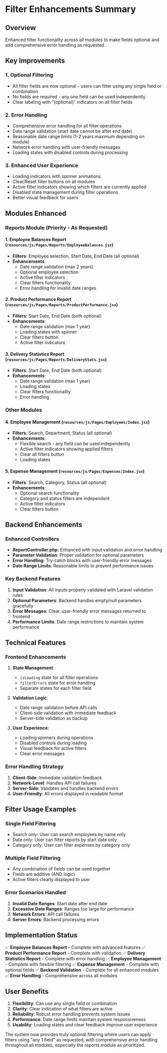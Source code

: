 # Filter Enhancements Summary

## Overview
Enhanced filter functionality across all modules to make fields optional and add comprehensive error handling as requested.

## Key Improvements

### 1. **Optional Filtering**
- All filter fields are now optional - users can filter using any single field or combination
- No fields are required - any one field can be used independently
- Clear labeling with "(optional)" indicators on all filter fields

### 2. **Error Handling**
- Comprehensive error handling for all filter operations
- Date range validation (start date cannot be after end date)
- Reasonable date range limits (1-2 years maximum depending on module)
- Network error handling with user-friendly messages
- Loading states with disabled controls during processing

### 3. **Enhanced User Experience**
- Loading indicators with spinner animations
- Clear/Reset filter buttons on all modules
- Active filter indicators showing which filters are currently applied
- Disabled state management during filter operations
- Better visual feedback for users

## Modules Enhanced

### Reports Module (Priority - As Requested)

#### 1. **Employee Balances Report** (`resources/js/Pages/Reports/EmployeeBalances.jsx`)
- **Filters**: Employee selection, Start Date, End Date (all optional)
- **Enhancements**: 
  - Date range validation (max 2 years)
  - Optional employee selection
  - Active filter indicators
  - Clear filters functionality
  - Error handling for invalid date ranges

#### 2. **Product Performance Report** (`resources/js/Pages/Reports/ProductPerformance.jsx`)
- **Filters**: Start Date, End Date (both optional)
- **Enhancements**:
  - Date range validation (max 1 year)
  - Loading states with spinner
  - Clear filters button
  - Active filter indicators

#### 3. **Delivery Statistics Report** (`resources/js/Pages/Reports/DeliveryStats.jsx`)
- **Filters**: Start Date, End Date (both optional)
- **Enhancements**:
  - Date range validation (max 1 year)
  - Loading states
  - Clear filters functionality
  - Error handling

### Other Modules

#### 4. **Employee Management** (`resources/js/Pages/Employees/Index.jsx`)
- **Filters**: Search, Department, Status (all optional)
- **Enhancements**:
  - Flexible search - any field can be used independently
  - Active filter indicators showing applied filters
  - Clear all filters button
  - Loading states

#### 5. **Expense Management** (`resources/js/Pages/Expenses/Index.jsx`)
- **Filters**: Search, Category, Status (all optional)
- **Enhancements**:
  - Optional search functionality
  - Category and status filters are independent
  - Active filter indicators
  - Clear filters button

## Backend Enhancements

### Enhanced Controllers
- **ReportController.php**: Enhanced with input validation and error handling
- **Parameter Validation**: Proper validation for optional parameters
- **Error Handling**: Try-catch blocks with user-friendly error messages
- **Date Range Limits**: Reasonable limits to prevent performance issues

### Key Backend Features
1. **Input Validation**: All inputs properly validated with Laravel validation rules
2. **Optional Parameters**: Backend handles empty/null parameters gracefully
3. **Error Messages**: Clear, user-friendly error messages returned to frontend
4. **Performance Limits**: Date range restrictions to maintain system performance

## Technical Features

### Frontend Enhancements
1. **State Management**: 
   - `isLoading` state for all filter operations
   - `filterErrors` state for error handling
   - Separate states for each filter field

2. **Validation Logic**:
   - Date range validation before API calls
   - Client-side validation with immediate feedback
   - Server-side validation as backup

3. **User Experience**:
   - Loading spinners during operations
   - Disabled controls during loading
   - Visual feedback for active filters
   - Clear error messages

### Error Handling Strategy
1. **Client-Side**: Immediate validation feedback
2. **Network-Level**: Handles API call failures
3. **Server-Side**: Validates and handles backend errors
4. **User-Friendly**: All errors displayed in readable format

## Filter Usage Examples

### Single Field Filtering
- Search only: User can search employees by name only
- Date only: User can filter reports by start date only
- Category only: User can filter expenses by category only

### Multiple Field Filtering
- Any combination of fields can be used together
- Fields are additive (AND logic)
- Active filters clearly displayed to user

### Error Scenarios Handled
1. **Invalid Date Ranges**: Start date after end date
2. **Excessive Date Ranges**: Ranges too large for performance
3. **Network Errors**: API call failures
4. **Server Errors**: Backend processing errors

## Implementation Status
✅ **Employee Balances Report** - Complete with advanced features
✅ **Product Performance Report** - Complete with validation
✅ **Delivery Statistics Report** - Complete with error handling
✅ **Employee Management** - Complete with flexible filtering
✅ **Expense Management** - Complete with optional fields
✅ **Backend Validation** - Complete for all enhanced modules
✅ **Error Handling** - Comprehensive across all modules

## User Benefits
1. **Flexibility**: Can use any single field or combination
2. **Clarity**: Clear indication of what filters are active
3. **Reliability**: Robust error handling prevents system issues
4. **Performance**: Date range limits maintain system responsiveness
5. **Usability**: Loading states and clear feedback improve user experience

The system now provides truly optional filtering where users can apply filters using "any 1 field" as requested, with comprehensive error handling throughout all modules, especially the reports module as prioritized.
